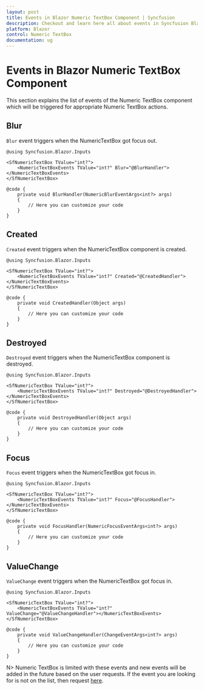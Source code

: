 ```yaml
---
layout: post
title: Events in Blazor Numeric TextBox Component | Syncfusion
description: Checkout and learn here all about events in Syncfusion Blazor Numeric TextBox component and much more details.
platform: Blazor
control: Numeric TextBox
documentation: ug
---
```


# Events in Blazor Numeric TextBox Component

This section explains the list of events of the Numeric TextBox component which will be triggered for appropriate Numeric TextBox actions.

## Blur

`Blur` event triggers when the NumericTextBox got focus out.

```cshtml
@using Syncfusion.Blazor.Inputs

<SfNumericTextBox TValue="int?">
    <NumericTextBoxEvents TValue="int?" Blur="@BlurHandler"></NumericTextBoxEvents>
</SfNumericTextBox>

@code {
    private void BlurHandler(NumericBlurEventArgs<int?> args)
    {
        // Here you can customize your code
    }
}
```

## Created

`Created` event triggers when the NumericTextBox component is created.

```cshtml
@using Syncfusion.Blazor.Inputs

<SfNumericTextBox TValue="int?">
    <NumericTextBoxEvents TValue="int?" Created="@CreatedHandler"></NumericTextBoxEvents>
</SfNumericTextBox>

@code {
    private void CreatedHandler(Object args)
    {
        // Here you can customize your code
    }
}
```

## Destroyed

`Destroyed` event triggers when the NumericTextBox component is destroyed.

```cshtml
@using Syncfusion.Blazor.Inputs

<SfNumericTextBox TValue="int?">
    <NumericTextBoxEvents TValue="int?" Destroyed="@DestroyedHandler"></NumericTextBoxEvents>
</SfNumericTextBox>

@code {
    private void DestroyedHandler(Object args)
    {
        // Here you can customize your code
    }
}
```

## Focus 

`Focus` event triggers when the NumericTextBox got focus in.

```cshtml
@using Syncfusion.Blazor.Inputs

<SfNumericTextBox TValue="int?">
    <NumericTextBoxEvents TValue="int?" Focus="@FocusHandler"></NumericTextBoxEvents>
</SfNumericTextBox>

@code {
    private void FocusHandler(NumericFocusEventArgs<int?> args)
    {
        // Here you can customize your code
    }
}
```

## ValueChange

`ValueChange` event triggers when the NumericTextBox got focus in.

```cshtml
@using Syncfusion.Blazor.Inputs

<SfNumericTextBox TValue="int?">
    <NumericTextBoxEvents TValue="int?" ValueChange="@ValueChangeHandler"></NumericTextBoxEvents>
</SfNumericTextBox>

@code {
    private void ValueChangeHandler(ChangeEventArgs<int?> args)
    {
        // Here you can customize your code
    }
}
```

N> Numeric TextBox is limited with these events and new events will be added in the future based on the user requests. If the event you are looking for is not on the list, then request [here](https://www.syncfusion.com/feedback/blazor-components).
